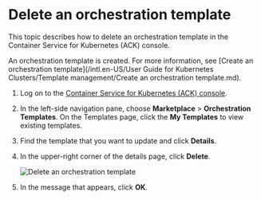 # Delete an orchestration template

This topic describes how to delete an orchestration template in the Container Service for Kubernetes \(ACK\) console.

An orchestration template is created. For more information, see [Create an orchestration template](/intl.en-US/User Guide for Kubernetes Clusters/Template management/Create an orchestration template.md).

1.  Log on to the [Container Service for Kubernetes \(ACK\) console](https://cs.console.aliyun.com).

2.  In the left-side navigation pane, choose **Marketplace** \> **Orchestration Templates**. On the Templates page, click the **My Templates** to view existing templates.

3.  Find the template that you want to update and click **Details**.

4.  In the upper-right corner of the details page, click **Delete**.

    ![Delete an orchestration template](https://static-aliyun-doc.oss-cn-hangzhou.aliyuncs.com/assets/img/en-US/9165359951/p8906.png)

5.  In the message that appears, click **OK**.


